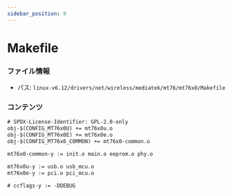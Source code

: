 ```yaml
---
sidebar_position: 9
---
```

# Makefile

### ファイル情報

- パス: `linux-v6.12/drivers/net/wireless/mediatek/mt76/mt76x0/Makefile`

### コンテンツ

```txt
# SPDX-License-Identifier: GPL-2.0-only
obj-$(CONFIG_MT76x0U) += mt76x0u.o
obj-$(CONFIG_MT76x0E) += mt76x0e.o
obj-$(CONFIG_MT76x0_COMMON) += mt76x0-common.o

mt76x0-common-y := init.o main.o eeprom.o phy.o

mt76x0u-y := usb.o usb_mcu.o
mt76x0e-y := pci.o pci_mcu.o

# ccflags-y := -DDEBUG

```
